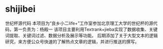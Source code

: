 # shijibei
世纪杯源代码
本项目为“良乡小二life+”工作室参加北京理工大学的世纪杯的源代码，第一负责为：杨殿一
该项目主要利用Textrank+jieba实现了数据收集、关键词提取、关键词过滤、数据分析及展示等功能。
后期添加了关于大型文本的逻辑研究，来方便公众号快速的了解热点文章的逻辑，并进行推送的撰写。
